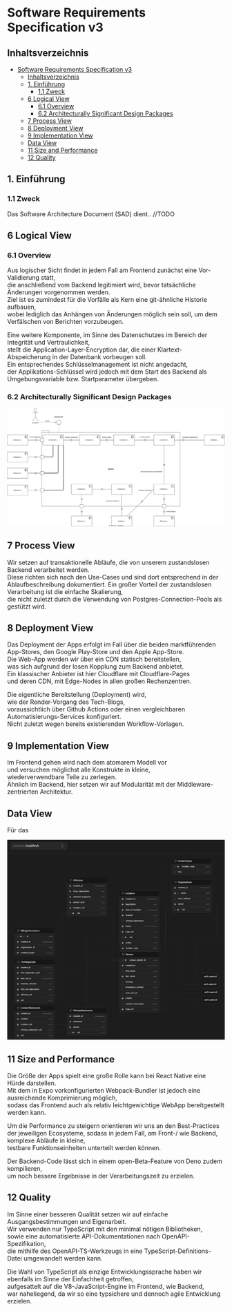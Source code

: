 # Software Requirements Specification v3

## Inhaltsverzeichnis
- [Software Requirements Specification v3](#software-requirements-specification-v3)
  - [Inhaltsverzeichnis](#inhaltsverzeichnis)
  - [1. Einführung](#1-einführung)
    - [1.1 Zweck](#11-zweck)
  - [6 Logical View](#6-logical-view)
    - [6.1 Overview](#61-overview)
    - [6.2 Architecturally Significant Design Packages](#62-architecturally-significant-design-packages)
  - [7 Process View](#7-process-view)
  - [8 Deployment View](#8-deployment-view)
  - [9 Implementation View](#9-implementation-view)
  - [Data View](#data-view)
  - [11 Size and Performance](#11-size-and-performance)
  - [12 Quality](#12-quality)

## 1. Einführung

### 1.1 Zweck
Das Software Architecture Document (SAD) dient.. //TODO

## 6 Logical View

### 6.1 Overview

Aus logischer Sicht findet in jedem Fall am Frontend zunächst eine Vor-Validierung statt,  
die anschließend vom Backend legitimiert wird, bevor tatsächliche Änderungen vorgenommen werden.  
Ziel ist es zumindest für die Vorfälle als Kern eine git-ähnliche Historie aufbauen,  
wobei lediglich das Anhängen von Änderungen möglich sein soll, um dem Verfälschen von Berichten vorzubeugen.  

Eine weitere Komponente, im Sinne des Datenschutzes im Bereich der Integrität und Vertraulichkeit,  
stellt die Application-Layer-Encryption dar, die einer Klartext-Abspeicherung in der Datenbank vorbeugen soll.  
Ein entsprechendes Schlüsselmanagement ist nicht angedacht,  
der Applikations-Schlüssel wird jedoch mit dem Start des Backend als Umgebungsvariable bzw. Startparameter übergeben.

### 6.2 Architecturally Significant Design Packages

![Komponentendiagramm](./IncidArch_Komponentdiagramme.svg)

## 7 Process View

Wir setzen auf transaktionelle Abläufe, die von unserem zustandslosen Backend verarbeitet werden.  
Diese richten sich nach den Use-Cases und sind dort entsprechend in der Ablaufbeschreibung dokumentiert.
Ein großer Vorteil der zustandslosen Verarbeitung ist die einfache Skalierung,  
die nicht zuletzt durch die Verwendung von Postgres-Connection-Pools als gestützt wird.

## 8 Deployment View

Das Deployment der Apps erfolgt im Fall über die beiden marktführenden App-Stores,
den Google Play-Store und den Apple App-Store.  
Die Web-App werden wir über ein CDN statisch bereitstellen,  
was sich aufgrund der losen Kopplung zum Backend anbietet.  
Ein klassischer Anbieter ist hier Cloudflare mit Cloudflare-Pages  
und deren CDN, mit Edge-Nodes in allen großen Rechenzentren.  

Die eigentliche Bereitstellung (Deployment) wird,  
wie der Render-Vorgang des Tech-Blogs,  
voraussichtlich über Github Actions oder einen vergleichbaren Automatisierungs-Services konfiguriert.  
Nicht zuletzt wegen bereits existierenden Workflow-Vorlagen.  


## 9 Implementation View

Im Frontend gehen wird nach dem atomarem Modell vor  
und versuchen möglichst alle Konstrukte in kleine,  
wiederverwendbare Teile zu zerlegen.  
Ähnlich im Backend, hier setzen wir auf Modularität mit der Middleware-zentrierten Architektur.  

## Data View

Für das 

![IncidArch-DB-Scheme](./IncidArchScheme.png)

## 11 Size and Performance

Die Größe der Apps spielt eine große Rolle kann bei React Native eine Hürde darstellen.  
Mit dem in Expo vorkonfigurierten Webpack-Bundler ist jedoch eine ausreichende Komprimierung möglich,  
sodass das Frontend auch als relativ leichtgewichtige WebApp bereitgestellt werden kann.  

Um die Performance zu steigern orientieren wir uns an den Best-Practices der jeweiligen Ecosysteme,
sodass in jedem Fall, am Front-/ wie Backend, komplexe Abläufe in kleine,  
testbare Funktionseinheiten unterteilt werden können.  

Der Backend-Code lässt sich in einem open-Beta-Feature von Deno zudem kompilieren,  
um noch bessere Ergebnisse in der Verarbeitungszeit zu erzielen.

## 12 Quality

Im Sinne einer besseren Qualität setzen wir auf einfache Ausgangsbestimmungen und Eigenarbeit.  
Wir verwenden nur TypeScript mit den minimal nötigen Bibliotheken,  
sowie eine automatisierte API-Dokumentationen nach OpenAPI-Spezifikation,  
die mithilfe des OpenAPI-TS-Werkzeugs in eine TypeScript-Definitions-Datei umgewandelt werden kann.

Die Wahl von TypeScript als einzige Entwicklungssprache haben wir ebenfalls im Sinne der Einfachheit getroffen,    
aufgesattelt auf die V8-JavaScript-Engine im Frontend, wie Backend,  
war naheliegend, da wir so eine typsichere und dennoch agile Entwicklung erzielen.